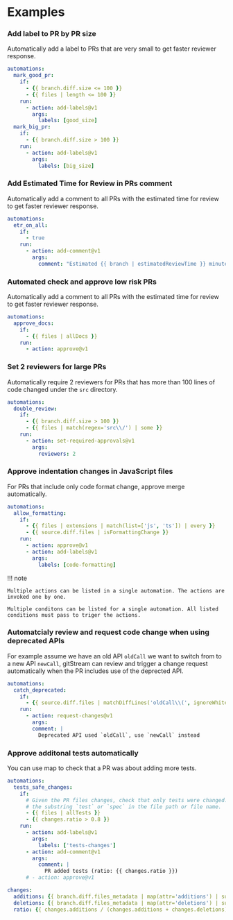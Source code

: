 # Examples

### Add label to PR by PR size

Automatically add a label to PRs that are very small to get faster reviewer response.

```yaml title=".cm/gitstream.cm"
automations:
  mark_good_pr:
    if:
      - {{ branch.diff.size <= 100 }}
      - {{ files | length <= 100 }}
    run:
      - action: add-labels@v1
        args:
          labels: [good_size]
  mark_big_pr:
    if:
      - {{ branch.diff.size > 100 }}
    run:
      - action: add-labels@v1
        args:
          labels: [big_size]
```

### Add Estimated Time for Review in PRs comment 

Automatically add a comment to all PRs with the estimated time for review to get faster reviewer response.

```yaml title=".cm/gitstream.cm"
automations:
  etr_on_all:
    if:
      - true
    run:
      - action: add-comment@v1
        args:
          comment: "Estimated {{ branch | estimatedReviewTime }} minutes to review"
```

### Automated check and approve low risk PRs 

Automatically add a comment to all PRs with the estimated time for review to get faster reviewer response.

```yaml title=".cm/gitstream.cm"
automations:
  approve_docs:
    if:
      - {{ files | allDocs }}
    run:
      - action: approve@v1
```


### Set 2 reviewers for large PRs 

Automatically require 2 reviewers for PRs that has more than 100 lines of code changed under the `src` directory.

```yaml title=".cm/gitstream.cm"
automations:
  double_review:
    if:
      - {{ branch.diff.size > 100 }}
      - {{ files | match(regex='src\\/') | some }}
    run:
      - action: set-required-approvals@v1
        args:
          reviewers: 2
```

### Approve indentation changes in JavaScript files 

For PRs that include only code format change, approve merge automatically.

```yaml title=".cm/gitstream.cm"
automations:
  allow_formatting:
    if:
      - {{ files | extensions | match(list=['js', 'ts']) | every }}
      - {{ source.diff.files | isFormattingChange }}
    run:
      - action: approve@v1
      - action: add-labels@v1
        args:
          labels: [code-formatting]

```

!!! note

    Multiple actions can be listed in a single automation. The actions are invoked one by one.
    
    Multiple conditons can be listed for a single automation. All listed conditions must pass to triger the actions.
    
### Automatcialy review and request code change when using deprecated APIs

For example assume we have an old API `oldCall` we want to switch from to a new API `newCall`, gitStream can review and trigger a change request automatically when the PR includes use of the deprected API.

```yaml title=".cm/gitstream.cm"
automations:
  catch_deprecated:
    if:
      - {{ source.diff.files | matchDiffLines('oldCall\\(', ignoreWhiteSpaces=true) | every }}
    run:
      - action: request-changes@v1
        args:
        comment: |
          Deprecated API used `oldCall`, use `newCall` instead
```

### Approve additonal tests automatically

You can use map to check that a PR was about adding more tests.

```yaml
automations:
  tests_safe_changes:
    if:
      # Given the PR files changes, check that only tests were changed. The allTests filter checks for 
      # the substring `test` or `spec` in the file path or file name.
      - {{ files | allTests }}
      - {{ changes.ratio > 0.8 }}
    run: 
      - action: add-labels@v1
        args:
          labels: ['tests-changes']
      - action: add-comment@v1
        args:
          comment: |
            PR added tests (ratio: {{ changes.ratio }})
      # - action: approve@v1

changes:
  additions: {{ branch.diff.files_metadata | map(attr='additions') | sum }}
  deletions: {{ branch.diff.files_metadata | map(attr='deletions') | sum }}
  ratio: {{ changes.additions / (changes.additions + changes.deletions) }}
```
